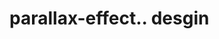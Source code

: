# parallax-effect.. desgin                                                                                        

